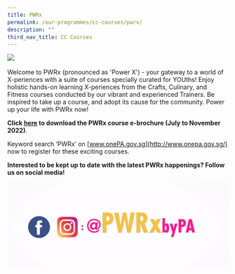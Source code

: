```yaml
---
title: PWRx
permalink: /our-programmes/cc-courses/pwrx/
description: ""
third_nav_title: CC Courses
---
```


<img style="width:600px" align="centre" src="/images/Programmes/CC%20Courses/PWRX-web-banner-S2.jpg">

Welcome to PWRx (pronounced as 'Power X') - your gateway to a world of X-periences with a suite of courses specially curated for YOUths! Enjoy holistic hands-on learning X-periences from the Crafts, Culinary, and Fitness courses conducted by our vibrant and experienced Trainers. Be inspired to take up a course, and adopt its cause for the community. Power up your life with PWRx now!


**Click [here](https://go.gov.sg/pwrxjulnov2022) to download the PWRx course e-brochure (July to November 2022)**.


Keyword search ‘PWRx’ on [www.onePA.gov.sg](http://www.onepa.gov.sg/) now to register for these exciting courses. 


**Interested to be kept up to date with the latest PWRx happenings?  Follow us on social media!**

<img style="width:600px" align="centre" src="/images/Programmes/CC%20Courses/Follow%20us%20on%20social%20media%20PWRx.png">